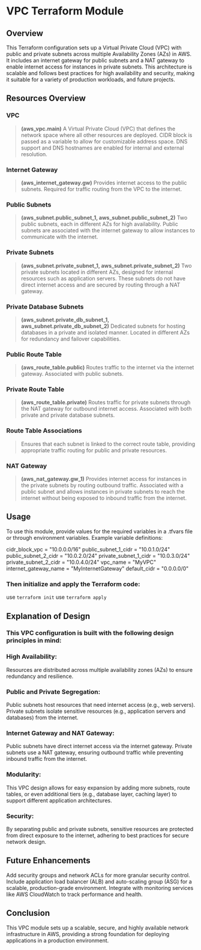 # VPC Terraform Module 

## Overview

This Terraform configuration sets up a Virtual Private Cloud (VPC) with public and private subnets across multiple Availability Zones (AZs) in AWS. It includes an internet gateway for public subnets and a NAT gateway to enable internet access for instances in private subnets. This architecture is scalable and follows best practices for high availability and security, making it suitable for a variety of production workloads, and future projects.

## Resources Overview

### VPC 
>**(aws_vpc.main)**
> A Virtual Private Cloud (VPC) that defines the network space where all other resources are deployed.
CIDR block is passed as a variable to allow for customizable address space.
DNS support and DNS hostnames are enabled for internal and external resolution.

### Internet Gateway 
> **(aws_internet_gateway.gw)**
Provides internet access to the public subnets.
Required for traffic routing from the VPC to the internet.

### Public Subnets
> **(aws_subnet.public_subnet_1, aws_subnet.public_subnet_2)**
Two public subnets, each in different AZs for high availability.
Public subnets are associated with the internet gateway to allow instances to communicate with the internet.

### Private Subnets
> **(aws_subnet.private_subnet_1, aws_subnet.private_subnet_2)**
Two private subnets located in different AZs, designed for internal resources such as application servers.
These subnets do not have direct internet access and are secured by routing through a NAT gateway.

### Private Database Subnets
> **(aws_subnet.private_db_subnet_1, aws_subnet.private_db_subnet_2)**
Dedicated subnets for hosting databases in a private and isolated manner.
Located in different AZs for redundancy and failover capabilities.

### Public Route Table
> **(aws_route_table.public)**
Routes traffic to the internet via the internet gateway.
Associated with public subnets.
### Private Route Table 
> **(aws_route_table.private)**
Routes traffic for private subnets through the NAT gateway for outbound internet access.
Associated with both private and private database subnets.

### Route Table Associations
> Ensures that each subnet is linked to the correct route table, providing appropriate traffic routing for public and private resources.


### NAT Gateway 
> **(aws_nat_gateway.gw_1)**
Provides internet access for instances in the private subnets by routing outbound traffic.
Associated with a public subnet and allows instances in private subnets to reach the internet without being exposed to inbound traffic from the internet.

## Usage
To use this module, provide values for the required variables in a .tfvars file or through environment variables. Example variable definitions:

cidr_block_vpc          = "10.0.0.0/16"
public_subnet_1_cidr    = "10.0.1.0/24"
public_subnet_2_cidr    = "10.0.2.0/24"
private_subnet_1_cidr   = "10.0.3.0/24"
private_subnet_2_cidr   = "10.0.4.0/24"
vpc_name                = "MyVPC"
internet_gateway_name   = "MyInternetGateway"
default_cidr            = "0.0.0.0/0"

### Then initialize and apply the Terraform code:

use `terraform init`
use `terraform apply`

## Explanation of Design
### This VPC configuration is built with the following design principles in mind:

### High Availability:

Resources are distributed across multiple availability zones (AZs) to ensure redundancy and resilience.
### Public and Private Segregation:

Public subnets host resources that need internet access (e.g., web servers).
Private subnets isolate sensitive resources (e.g., application servers and databases) from the internet.
### Internet Gateway and NAT Gateway:

Public subnets have direct internet access via the internet gateway.
Private subnets use a NAT gateway, ensuring outbound traffic while preventing inbound traffic from the internet.
### Modularity:

This VPC design allows for easy expansion by adding more subnets, route tables, or even additional tiers (e.g., database layer, caching layer) to support different application architectures.
### Security:

By separating public and private subnets, sensitive resources are protected from direct exposure to the internet, adhering to best practices for secure network design.

## Future Enhancements
Add security groups and network ACLs for more granular security control.
Include application load balancer (ALB) and auto-scaling group (ASG) for a scalable, production-grade environment.
Integrate with monitoring services like AWS CloudWatch to track performance and health.

## Conclusion
This VPC module sets up a scalable, secure, and highly available network infrastructure in AWS, providing a strong foundation for deploying applications in a production environment.

